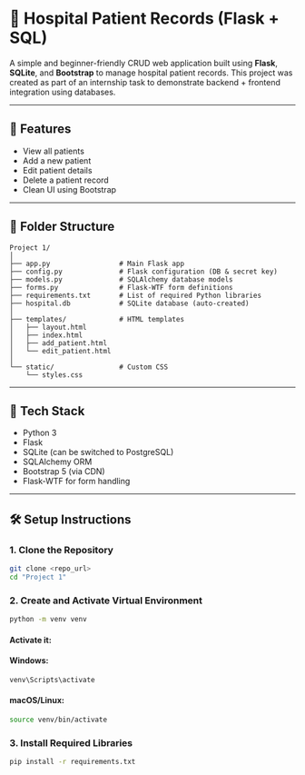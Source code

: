 # 🏥 Hospital Patient Records (Flask + SQL)

A simple and beginner-friendly CRUD web application built using **Flask**, **SQLite**, and **Bootstrap** to manage hospital patient records. This project was created as part of an internship task to demonstrate backend + frontend integration using databases.

---

## 🚀 Features

- View all patients
- Add a new patient
- Edit patient details
- Delete a patient record
- Clean UI using Bootstrap

---

## 📂 Folder Structure
```
Project 1/
│
├── app.py                 # Main Flask app
├── config.py              # Flask configuration (DB & secret key)
├── models.py              # SQLAlchemy database models
├── forms.py               # Flask-WTF form definitions
├── requirements.txt       # List of required Python libraries
├── hospital.db            # SQLite database (auto-created)
│
├── templates/             # HTML templates
│   ├── layout.html
│   ├── index.html
│   ├── add_patient.html
│   └── edit_patient.html
│
└── static/                # Custom CSS
    └── styles.css
```

---

## 🧰 Tech Stack

- Python 3
- Flask
- SQLite (can be switched to PostgreSQL)
- SQLAlchemy ORM
- Bootstrap 5 (via CDN)
- Flask-WTF for form handling

---

## 🛠️ Setup Instructions

### 1. Clone the Repository
```bash
git clone <repo_url>
cd "Project 1"
```

### 2. Create and Activate Virtual Environment
```bash
python -m venv venv
```
#### Activate it:
#### Windows:
```bash
venv\Scripts\activate
```
#### macOS/Linux:
```bash
source venv/bin/activate
```

### 3. Install Required Libraries
```bash
pip install -r requirements.txt
```



